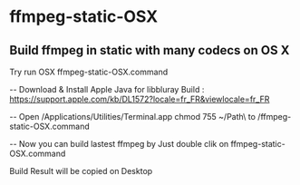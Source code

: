 # ffmpeg-static-OSX
## Build ffmpeg in static with many codecs on OS X


Try run OSX ffmpeg-static-OSX.command

-- Download & Install Apple Java for libbluray Build :
https://support.apple.com/kb/DL1572?locale=fr_FR&viewlocale=fr_FR

-- Open /Applications/Utilities/Terminal.app
chmod 755 ~/Path\ to /ffmpeg-static-OSX.command

-- Now you can build lastest ffmpeg by Just double clik on ffmpeg-static-OSX.command

Build Result will be copied on Desktop
